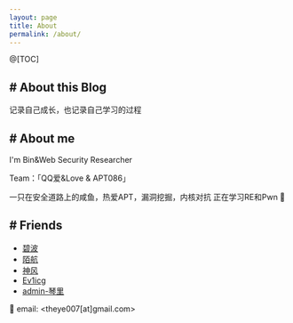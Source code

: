 ```yaml
---
layout: page
title: About
permalink: /about/
---
```


@[TOC]

## # About this Blog
记录自己成长，也记录自己学习的过程

## # About me
I'm Bin&Web Security Researcher

Team：「QQ爱&Love & APT086」

一只在安全道路上的咸鱼，热爱APT，漏洞挖掘，内核对抗
正在学习RE和Pwn 🏃

## # Friends
- [碧波](https://6o9.im/)
- [陌航](https://wileysec.com/)
- [神风](https://www.cnblogs.com/wh4am1/)
- [Ev1icg](https://evi1cg.me/)
- [admin-琴里](http://52mxy.com/)

📧 email: <theye007[at]gmail.com>
